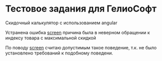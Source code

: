 # Тестовое задания для ГелиоСофт

Скидочный калькулятор с использованием angular

Устранена ошибка [screen](https://yadi.sk/i/FmghuuJYttQMC) причина была в неверном обращении к индексу товара с максимальной скидкой

По поводу [screen](https://yadi.sk/i/70BSwNhYttQbC) считаю допустимым такое поведение, т.к. не было установлено требований к подобному поведени. 
